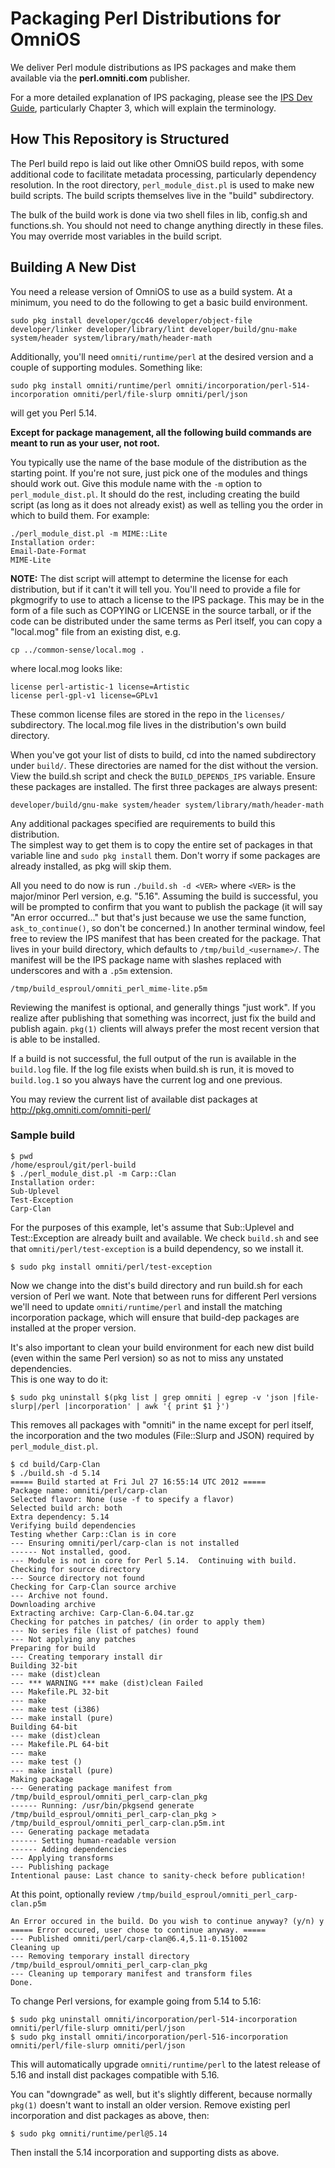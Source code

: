 # Packaging Perl Distributions for OmniOS

We deliver Perl module distributions as IPS packages and make them available via 
the __perl.omniti.com__ publisher.

For a more detailed explanation of IPS packaging, please see the [IPS Dev 
 Guide](http://hub.opensolaris.org/bin/download/Project+pkg/files/ipsdevguide.pdf), 
 particularly Chapter 3, which will explain the terminology.

## How This Repository is Structured

The Perl build repo is laid out like other OmniOS build repos, with some 
additional code to facilitate metadata processing, particularly dependency 
resolution.  In the root directory, `perl_module_dist.pl` is used to make new 
build scripts.  The build scripts themselves live in the "build" subdirectory.

The bulk of the build work is done via two shell files in lib, config.sh and 
functions.sh.  You should not need to change anything directly in these files.  
You may override most variables in the build script.

## Building A New Dist

You need a release version of OmniOS to use as a build system.  At a minimum, 
you need to do the following to get a basic build environment.

	sudo pkg install developer/gcc46 developer/object-file developer/linker developer/library/lint developer/build/gnu-make system/header system/library/math/header-math

Additionally, you'll need `omniti/runtime/perl` at the desired version and a 
couple of supporting modules.  Something like:

	sudo pkg install omniti/runtime/perl omniti/incorporation/perl-514-incorporation omniti/perl/file-slurp omniti/perl/json

will get you Perl 5.14.

__Except for package management, all the following build commands are meant to run
as your user, not root.__

You typically use the name of the base module of the distribution as the 
starting point.  If you're not sure, just pick one of the modules and things 
should work out.  Give this module name with the `-m` option to 
`perl_module_dist.pl`.  It should do the rest, including creating the build 
script (as long as it does not already exist) as well as telling you the order 
in which to build them. For example:

	./perl_module_dist.pl -m MIME::Lite
	Installation order:
	Email-Date-Format
	MIME-Lite

__NOTE:__ The dist script will attempt to determine the license for each 
distribution, but if it can't it will tell you.  You'll need to provide a file 
for pkgmogrify to use to attach a license to the IPS package.  This may be in 
the form of a file such as COPYING or LICENSE in the source tarball, or 
if the code can be distributed under the same terms as Perl itself, you 
can copy a "local.mog" file from an existing dist, e.g.

	cp ../common-sense/local.mog .

where local.mog looks like:

	license perl-artistic-1 license=Artistic
	license perl-gpl-v1 license=GPLv1

These common license files are stored in the repo in the `licenses/` 
subdirectory. The local.mog file lives in the distribution's own build 
directory.

When you've got your list of dists to build, cd into the named subdirectory 
under `build/`.  These directories are named for the dist without the version.  
View the build.sh script and check the `BUILD_DEPENDS_IPS` variable.  Ensure 
these packages are installed.  The first three packages are always present:

	developer/build/gnu-make system/header system/library/math/header-math

Any additional packages specified are requirements to build this distribution.  
The simplest way to get them is to copy the entire set of packages in that 
variable line and `sudo pkg install` them.  Don't worry if some packages are 
already installed, as pkg will skip them.

All you need to do now is run `./build.sh -d <VER>` where `<VER>` is the 
major/minor Perl version, e.g. "5.16".  Assuming the build is successful, you 
will be prompted to confirm that you want to publish the package (it will say 
"An error occurred..." but that's just because we use the same function, 
`ask_to_continue()`, so don't be concerned.)  In another terminal window, feel 
free to review the IPS manifest that has been created for the package.  That 
lives in your build directory, which defaults to `/tmp/build_<username>/`.  The 
manifest will be the IPS package name with slashes replaced with underscores and 
with a `.p5m` extension.

	/tmp/build_esproul/omniti_perl_mime-lite.p5m

Reviewing the manifest is optional, and generally things "just work".  If you 
realize after publishing that something was incorrect, just fix the build and 
publish again.  `pkg(1)` clients will always prefer the most recent version that 
is able to be installed.

If a build is not successful, the full output of the run is available in the 
`build.log` file.  If the log file exists when build.sh is run, it is moved to 
`build.log.1` so you always have the current log and one previous.

You may review the current list of available dist packages at 
http://pkg.omniti.com/omniti-perl/

### Sample build

	$ pwd
	/home/esproul/git/perl-build
	$ ./perl_module_dist.pl -m Carp::Clan
	Installation order:
	Sub-Uplevel
	Test-Exception
	Carp-Clan

For the purposes of this example, let's assume that Sub::Uplevel and
Test::Exception are already built and available.  We check `build.sh` and see
that `omniti/perl/test-exception` is a build dependency, so we install it.

	$ sudo pkg install omniti/perl/test-exception

Now we change into the dist's build directory and run build.sh for each version
of Perl we want.  Note that between runs for different Perl versions we'll need
to update `omniti/runtime/perl` and install the matching incorporation package,
which will ensure that build-dep packages are installed at the proper version.

It's also important to clean your build environment for each new dist build
(even within the same Perl version) so as not to miss any unstated dependencies.  
This is one way to do it:

	$ sudo pkg uninstall $(pkg list | grep omniti | egrep -v 'json |file-slurp|/perl |incorporation' | awk '{ print $1 }')

This removes all packages with "omniti" in the name except for perl itself, 
the incorporation and the two modules (File::Slurp and JSON) required by
`perl_module_dist.pl`.

	$ cd build/Carp-Clan
	$ ./build.sh -d 5.14
	===== Build started at Fri Jul 27 16:55:14 UTC 2012 =====
	Package name: omniti/perl/carp-clan
	Selected flavor: None (use -f to specify a flavor)
	Selected build arch: both
	Extra dependency: 5.14
	Verifying build dependencies
	Testing whether Carp::Clan is in core
	--- Ensuring omniti/perl/carp-clan is not installed
	------ Not installed, good.
	--- Module is not in core for Perl 5.14.  Continuing with build.
	Checking for source directory
	--- Source directory not found
	Checking for Carp-Clan source archive
	--- Archive not found.
	Downloading archive
	Extracting archive: Carp-Clan-6.04.tar.gz
	Checking for patches in patches/ (in order to apply them)
	--- No series file (list of patches) found
	--- Not applying any patches
	Preparing for build
	--- Creating temporary install dir
	Building 32-bit
	--- make (dist)clean
	--- *** WARNING *** make (dist)clean Failed
	--- Makefile.PL 32-bit
	--- make
	--- make test (i386)
	--- make install (pure)
	Building 64-bit
	--- make (dist)clean
	--- Makefile.PL 64-bit
	--- make
	--- make test ()
	--- make install (pure)
	Making package
	--- Generating package manifest from /tmp/build_esproul/omniti_perl_carp-clan_pkg
	------ Running: /usr/bin/pkgsend generate /tmp/build_esproul/omniti_perl_carp-clan_pkg > /tmp/build_esproul/omniti_perl_carp-clan.p5m.int
	--- Generating package metadata
	------ Setting human-readable version
	------ Adding dependencies
	--- Applying transforms
	--- Publishing package
	Intentional pause: Last chance to sanity-check before publication!

At this point, optionally review `/tmp/build_esproul/omniti_perl_carp-clan.p5m`

	An Error occured in the build. Do you wish to continue anyway? (y/n) y
	===== Error occured, user chose to continue anyway. =====
	--- Published omniti/perl/carp-clan@6.4,5.11-0.151002
	Cleaning up
	--- Removing temporary install directory /tmp/build_esproul/omniti_perl_carp-clan_pkg
	--- Cleaning up temporary manifest and transform files
	Done.

To change Perl versions, for example going from 5.14 to 5.16:

	$ sudo pkg uninstall omniti/incorporation/perl-514-incorporation omniti/perl/file-slurp omniti/perl/json
	$ sudo pkg install omniti/incorporation/perl-516-incorporation omniti/perl/file-slurp omniti/perl/json

This will automatically upgrade `omniti/runtime/perl` to the latest release of 
5.16 and install dist packages compatible with 5.16.

You can "downgrade" as well, but it's slightly different, because normally 
`pkg(1)` doesn't want to install an older version. Remove existing perl
incorporation and dist packages as above, then:

	$ sudo pkg omniti/runtime/perl@5.14

Then install the 5.14 incorporation and supporting dists as above.

	
